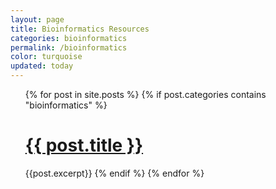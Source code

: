 ```yaml
---
layout: page
title: Bioinformatics Resources
categories: bioinformatics
permalink: /bioinformatics
color: turquoise
updated: today
---
```


<ul>
{% for post in site.posts %}
    {% if post.categories contains "bioinformatics" %}
        <h1><a href="{{ post.url }}">{{ post.title }}</a></h1>
        {{post.excerpt}}
    {% endif %}
{% endfor %}
</ul>
